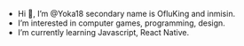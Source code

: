 - Hi 👋, I’m @Yoka18 secondary name is OfluKing and inmisin.
- I’m interested in computer games, programming, design.
- I’m currently learning Javascript, React Native.
